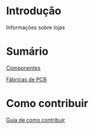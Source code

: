 # Introdução

Informações sobre lojas

# Sumário

[Componentes](shop/components.md)

[Fábricas de PCB](shop/fabs.md)

# Como contribuir

[Guia de como contribuir](contribute/howto.md)

